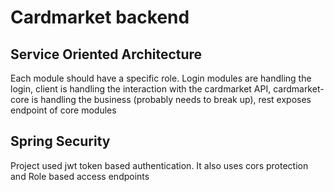 # Cardmarket backend

## Service Oriented Architecture
Each module should have a specific role. Login modules are handling the login,
client is handling the interaction with the cardmarket API, cardmarket-core is handling 
the business (probably needs to break up), rest exposes endpoint of core modules

## Spring Security
Project used jwt token based authentication. It also uses cors protection and
Role based access endpoints
